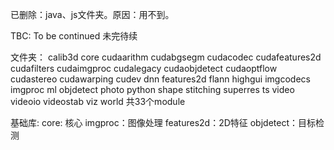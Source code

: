 已删除：java、js文件夹。原因：用不到。

TBC: To be continued 未完待续

文件夹：
  calib3d
  core
  cudaarithm
  cudabgsegm
  cudacodec
  cudafeatures2d
  cudafilters
  cudaimgproc
  cudalegacy
  cudaobjdetect
  cudaoptflow
  cudastereo
  cudawarping
  cudev
  dnn
  features2d
  flann
  highgui
  imgcodecs
  imgproc
  ml
  objdetect
  photo
  python
  shape
  stitching
  superres
  ts
  video
  videoio
  videostab
  viz
  world
共33个module

基础库:
  core: 核心
  imgproc：图像处理
  features2d：2D特征
  objdetect：目标检测
